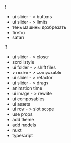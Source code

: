 **!**

- ui slider - > buttons
- ui slider - > limits
- тень машины дообрезать
- firefox
- safari

**?**

- ui slider - > closer
- scroll style
- ui folder - > shift files
- v resize - > composable
- ui slider - > refactor
- ui slider - > drags
- animation time
- ui image - > rewrite
- ui composables
- ui assets
- ui row - > slot scope
- use props
- add theme
- add models
- nuxt
- typescript

